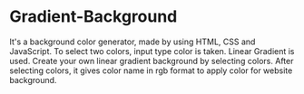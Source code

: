 # Gradient-Background
It's a background color generator, made by using HTML, CSS and JavaScript.
To select two colors, input type color is taken.
Linear Gradient is used.
Create your own linear gradient background by selecting colors.
After selecting colors, it gives color name in rgb format to apply color for website background.  
